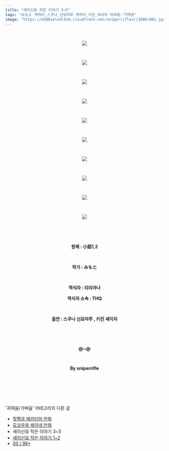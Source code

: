 ```yaml
---
title: "세이신묘 작은 이야기 3~5"
tags: "みもと 캐릭터_스쿠나_신묘마루 캐릭터_키진_세이자 귀여움／가벼움"
image: "https://d380selndl63m.cloudfront.net/sniperriflesr/1886/001.jpg"
---
```

<div class="article">
<p style="TEXT-ALIGN: center"> </p>
<p style="text-align: center;"><img src="{{ site.imgserver5 }}/sniperriflesr/1886/001.jpg"/></p>
<p style="TEXT-ALIGN: center"> </p>
<p style="text-align: center;"><img src="{{ site.imgserver5 }}/sniperriflesr/1886/002.jpg"/></p>
<p style="TEXT-ALIGN: center"> </p>
<p style="text-align: center;"><img src="{{ site.imgserver5 }}/sniperriflesr/1886/003.jpg"/></p>
<p style="TEXT-ALIGN: center"> </p>
<p style="text-align: center;"><img src="{{ site.imgserver5 }}/sniperriflesr/1886/004.jpg"/></p>
<p style="TEXT-ALIGN: center"> </p>
<p style="text-align: center;"><img src="{{ site.imgserver5 }}/sniperriflesr/1886/005.jpg"/></p>
<p style="TEXT-ALIGN: center"> </p>
<p style="text-align: center;"><img src="{{ site.imgserver5 }}/sniperriflesr/1886/006.jpg"/></p>
<p style="TEXT-ALIGN: center"> </p>
<p style="text-align: center;"><img src="{{ site.imgserver5 }}/sniperriflesr/1886/007.jpg"/></p>
<p style="TEXT-ALIGN: center"> </p>
<p style="text-align: center;"><img src="{{ site.imgserver5 }}/sniperriflesr/1886/008.jpg"/></p>
<p style="TEXT-ALIGN: center"> </p>
<p style="text-align: center;"><img src="{{ site.imgserver5 }}/sniperriflesr/1886/009.jpg"/></p>
<p style="TEXT-ALIGN: center"> </p>
<p style="text-align: center;"><img src="{{ site.imgserver5 }}/sniperriflesr/1886/010.jpg"/></p>
<p style="text-align: center;"> </p>
<p style="text-align: center;"> </p>
<p style="text-align: center;"><b>원제 : 小話1,2</b></p>
<p style="text-align: center;"> </p>
<p style="text-align: center;"><b>작가 : みもと</b></p>
<p style="text-align: center;"><b></b> </p>
<p style="text-align: center;"><b>역식자 : 리리아나</b></p>
<p style="text-align: center;"><b>역식자 소속 : THQ</b></p>
<p style="text-align: center;"><strong></strong> </p>
<p style="text-align: center;"><b>출연 : 스쿠나 신묘마루 , 키진 세이자</b></p>
<p style="text-align: center;"><strong></strong> </p>
<p style="text-align: center;"><strong></strong> </p>
<p style="text-align: center;"><strong><span style="; ">@~@</span></strong></p>
<p style="text-align: center;"><strong></strong> </p>
<p style="text-align: center;"><strong><span style="; ">By sniperrifle</span></strong></p>
<p style="text-align: center;"><b><br/></b></p>
<p style="TEXT-ALIGN: center"> </p>
</div><br/>
<div class="another">
<p>'귀여움/가벼움' 카테고리의 다른 글</p>
<ul>
<li><a href="/sniperriflesr_1891">핏쨩과 헤카티아 만화</a></li>
<li><a href="/sniperriflesr_1889">모코우와 케이네 만화</a></li>
<li>세이신묘 작은 이야기 3~5</li>
<li><a href="/sniperriflesr_1885">세이신묘 작은 이야기 1~2</a></li>
<li><a href="/sniperriflesr_1884">00 / 99+</a></li>
</ul>
</div><br/>
<div class="comment" id="commentListBlock_1886" style="display: none ">
</div><br/>
<br/>
<p id="refer"></p>
<br/>
